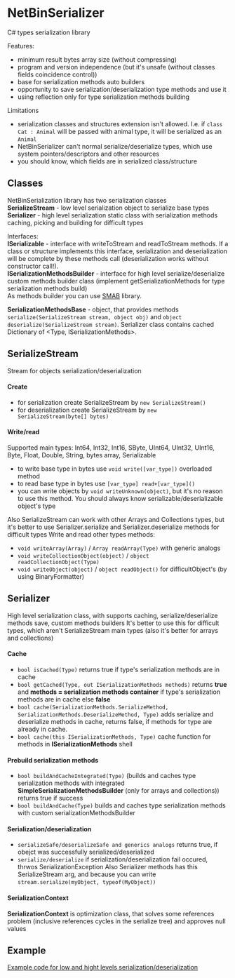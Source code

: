 # NetBinSerializer
C# types serialization library

Features:
* minimum result bytes array size (without compressing)
* program and version independence (but it's unsafe (without classes fields coincidence control))
* base for serialization methods auto builders
* opportunity to save serialization/deserialization type methods and use it
* using reflection only for type serialization methods building

Limitations
* serialization classes and structures extension isn't allowed. I.e. if `class Cat : Animal` will be passed with animal type, it will be serialized as an `Animal`
* NetBinSerializer can't normal serialize/deserialize types, which use system pointers/descriptors and other resources
* you should know, which fields are in serialized class/structure

## Classes
NetBinSerialization library has two serialization classes  
**SerializeStream** - low level serialization object to serialize base types  
**Serializer** - high level serialization static class with serialization methods caching, picking and building for difficult types  

Interfaces:  
**ISerializable** - interface with writeToStream and readToStream methods. If a class or structure implements this interface, serialization and deserialization will be complete by these methods call (deserialization works without constructor call!).  
**ISerializationMethodsBuilder** - interface for high level serialize/deserialize custom methods builder class (implement getSerializationMethods for type serialization methods build)  
As methods builder you can use [SMAB](https://github.com/AndreevNikita/SerializeMethodsAutoBuilder) library.

**SerializationMethodsBase** - object, that provides methods `serialize(SerializeStream stream, object obj)` and `object deserialize(SerializeStream stream)`. Serializer class contains cached Dictionary of <Type, ISerializationMethods>.

## SerializeStream
Stream for objects serialization/deserialization

#### Create
* for serialization create SerializeStream by `new SerializeStream()`
* for deserialization create SerializeStream by `new SerializeStream(byte[] bytes)`

#### Write/read
Supported main types: Int64, Int32, Int16, SByte, UInt64, UInt32, UInt16, Byte, Float, Double, String, bytes array, Serializable

* to write base type in bytes use `void write([var_type])` overloaded method
* to read base type in bytes use `[var_type] read+[var_type]()`
* you can write objects by `void writeUnknown(object)`, but it's no reason to use this method. You should always know serializable/deserializable object's type

Also SerializeStream can work with other Arrays and Collections types, but it's better to use Serializer.serialize and Serializer.deserialize methods for difficult types
Write and read other types methods:
* `void writeArray(Array)` / `Array readArray(Type)` with generic analogs
* `void writeCollectionObject(object)` / `object readCollectionObject(Type)`
* `void writeObject(object)` / `object readObject()` for difficultObject's (by using BinaryFormatter)

## Serializer
High level serialization class, with supports caching, serialize/deserialize methods save, custom methods builders
It's better to use this for difficult types, which aren't SerializeStream main types (also it's better for arrays and collections)

#### Cache
* `bool isCached(Type)` returns true if type's serialization methods are in cache
* `bool getCached(Type, out ISerializationMethods methods)` returns **true** and **methods = serialization methods container** if type's serialization methods are in cache else **false**
* `bool cache(SerializationMethods.SerializeMethod, SerializationMethods.DeserializeMethod, Type)` adds serialize and deserialize methods in cache, returns false, if methods for type are already in cache.
* `bool cache(this ISerializationMethods, Type)` cache function for methods in **ISerializationMethods** shell 

#### Prebuild serialization methods
* `bool buildAndCacheIntegrated(Type)` (builds and caches type serialization methods with integrated **SimpleSerializationMethodsBuilder** (only for arrays and collections)) returns true if success
* `bool buildAndCache(Type)` builds and caches type serialization methods with custom serializationMethodsBuilder

#### Serialization/deserialization
* `serializeSafe/deserializeSafe and generics analogs` returns true, if obejct was successfully serialized/deserialized
* `serialize/deserialize` if serialization/deserialization fail occured, thrwos SerializationException
Also Serializer methods has this SerializeStream arg, and because you can write `stream.serialize(myObject, typeof(MyObject))`

#### SerializationContext
**SerializationContext** is optimization class, that solves some references problem (inclusive references cycles in the serialize tree) and approves null values

## Example
[Example code for low and hight levels serialization/deserialization](https://github.com/AndreevNikita/NetBinSerializer/blob/master/NetBinSerializer/Test/Program.cs)
